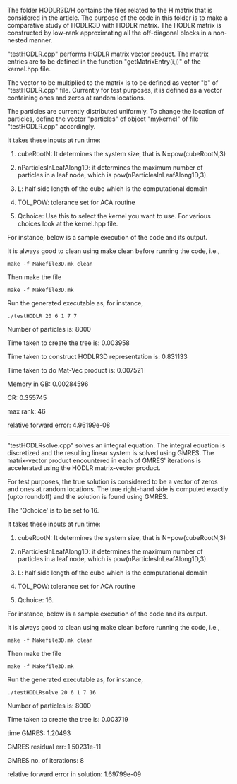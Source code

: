 The folder HODLR3D/H contains the files related to the H matrix that is considered in the article. The purpose of the code in this folder is to make a comparative study of HODLR3D with HODLR matrix. The HODLR matrix is constructed by low-rank approximating all the off-diagonal blocks in a non-nested manner.

"testHODLR.cpp" performs HODLR matrix vector product. The matrix entries are to be defined in the function "getMatrixEntry(i,j)" of the kernel.hpp file.

The vector to be multiplied to the matrix is to be defined as vector "b" of "testHODLR.cpp" file. Currently for test purposes, it is defined as a vector containing ones and zeros at random locations.

The particles are currently distributed uniformly. To change the location of particles, define the vector "particles" of object "mykernel" of file "testHODLR.cpp" accordingly.

It takes these inputs at run time:

  1. cubeRootN: It determines the system size, that is N=pow(cubeRootN,3)

  2. nParticlesInLeafAlong1D: it determines the maximum number of particles in a leaf node, which is pow(nParticlesInLeafAlong1D,3).

  3. L: half side length of the cube which is the computational domain

  4. TOL_POW: tolerance set for ACA routine

  5. Qchoice: Use this to select the kernel you want to use. For various choices look at the kernel.hpp file.

  For instance, below is a sample execution of the code and its output.

  It is always good to clean using make clean before running the code, i.e.,

  	make -f Makefile3D.mk clean

  Then make the file

  	make -f Makefile3D.mk

  Run the generated executable as, for instance,

    ./testHODLR 20 6 1 7 7

   Number of particles is: 8000

   Time taken to create the tree is: 0.003958

   Time taken to construct HODLR3D representation is: 0.831133

   Time taken to do Mat-Vec product is: 0.007521

   Memory in GB: 0.00284596

   CR: 0.355745

   max rank: 46

   relative forward error: 4.96199e-08

------------------------------------------------------------------------------------------------------------------------

"testHODLRsolve.cpp" solves an integral equation. The integral equation is discretized and the resulting linear system is solved using GMRES. The matrix-vector product encountered in each of GMRES' iterations is accelerated using the HODLR matrix-vector product.

For test purposes, the true solution is considered to be a vector of zeros and ones at random locations. The true right-hand side is computed exactly (upto roundoff) and the solution is found using GMRES.

The 'Qchoice' is to be set to 16.

It takes these inputs at run time:

  1. cubeRootN: It determines the system size, that is N=pow(cubeRootN,3)

  2. nParticlesInLeafAlong1D: it determines the maximum number of particles in a leaf node, which is pow(nParticlesInLeafAlong1D,3).

  3. L: half side length of the cube which is the computational domain

  4. TOL_POW: tolerance set for ACA routine

  5. Qchoice: 16.

  For instance, below is a sample execution of the code and its output.

  It is always good to clean using make clean before running the code, i.e.,

  	make -f Makefile3D.mk clean

  Then make the file

  	make -f Makefile3D.mk

  Run the generated executable as, for instance,

    ./testHODLRsolve 20 6 1 7 16

  Number of particles is: 8000

  Time taken to create the tree is: 0.003719

  time GMRES: 1.20493

  GMRES residual err: 1.50231e-11

  GMRES no. of iterations: 8

  relative forward error in solution: 1.69799e-09
